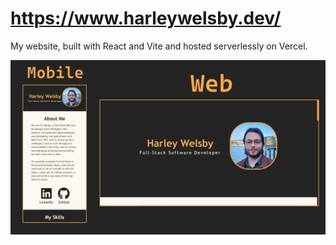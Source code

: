 # https://www.harleywelsby.dev/

My website, built with React and Vite and hosted serverlessly on Vercel.

![Demo](src/assets/ReadmeDemo.jpg 'WebsiteDemo')
